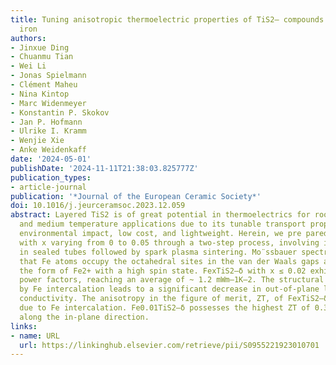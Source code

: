 ```yaml
---
title: Tuning anisotropic thermoelectric properties of TiS2– compounds via intercalating
  iron
authors:
- Jinxue Ding
- Chuanmu Tian
- Wei Li
- Jonas Spielmann
- Clément Maheu
- Nina Kintop
- Marc Widenmeyer
- Konstantin P. Skokov
- Jan P. Hofmann
- Ulrike I. Kramm
- Wenjie Xie
- Anke Weidenkaff
date: '2024-05-01'
publishDate: '2024-11-11T21:38:03.825777Z'
publication_types:
- article-journal
publication: '*Journal of the European Ceramic Society*'
doi: 10.1016/j.jeurceramsoc.2023.12.059
abstract: Layered TiS2 is of great potential in thermoelectrics for room temperature
  and medium temperature applications due to its tunable transport properties, low
  environmental impact, low cost, and lightweight. Herein, we pre­ pared FexTiS2–δ
  with x varying from 0 to 0.05 through a two-step process, involving initial synthesis
  in sealed tubes followed by spark plasma sintering. Mo¨ssbauer spectroscopy indicated
  that Fe atoms occupy the octahedral sites in the van der Waals gaps and exist in
  the form of Fe2+ with a high spin state. FexTiS2–δ with x ≤ 0.02 exhibit high in-plane
  power factors, reaching an average of ~ 1.2 mWm–1K–2. The structural disorder caused
  by Fe intercalation leads to a significant decrease in out-of-plane lattice thermal
  conductivity. The anisotropy in the figure of merit, ZT, of FexTiS2–δ is suppressed
  due to Fe intercalation. Fe0.01TiS2–δ possesses the highest ZT of 0.39 at 625 K
  along the in-plane direction.
links:
- name: URL
  url: https://linkinghub.elsevier.com/retrieve/pii/S0955221923010701
---
```


